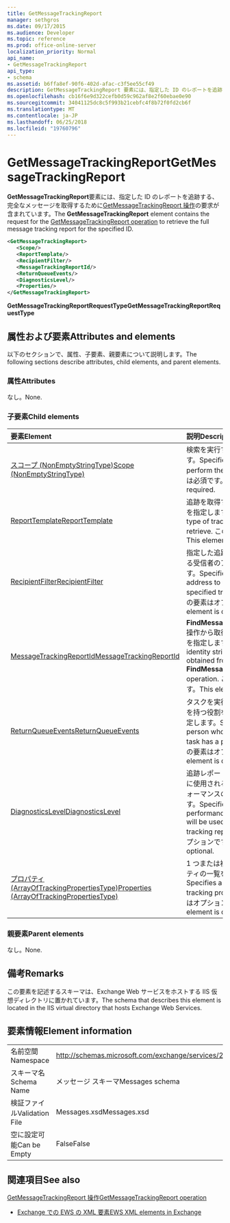 ```yaml
---
title: GetMessageTrackingReport
manager: sethgros
ms.date: 09/17/2015
ms.audience: Developer
ms.topic: reference
ms.prod: office-online-server
localization_priority: Normal
api_name:
- GetMessageTrackingReport
api_type:
- schema
ms.assetid: b6ffa8ef-90f6-402d-afac-c3f5ee55cf49
description: GetMessageTrackingReport 要素には、指定した ID のレポートを追跡する、完全なメッセージを取得するために GetMessageTrackingReport 操作の要求が含まれています。
ms.openlocfilehash: cb16f6e9d322cefb0d59c962af8e2f60ebae0e90
ms.sourcegitcommit: 34041125dc8c5f993b21cebfc4f8b72f0fd2cb6f
ms.translationtype: MT
ms.contentlocale: ja-JP
ms.lasthandoff: 06/25/2018
ms.locfileid: "19760796"
---
```

# <a name="getmessagetrackingreport"></a><span data-ttu-id="61cca-103">GetMessageTrackingReport</span><span class="sxs-lookup"><span data-stu-id="61cca-103">GetMessageTrackingReport</span></span>

<span data-ttu-id="61cca-104">**GetMessageTrackingReport**要素には、指定した ID のレポートを追跡する、完全なメッセージを取得するために[GetMessageTrackingReport 操作](getmessagetrackingreport-operation.md)の要求が含まれています。</span><span class="sxs-lookup"><span data-stu-id="61cca-104">The **GetMessageTrackingReport** element contains the request for the [GetMessageTrackingReport operation](getmessagetrackingreport-operation.md) to retrieve the full message tracking report for the specified ID.</span></span> 
  
```XML
<GetMessageTrackingReport>
   <Scope/>
   <ReportTemplate/>
   <RecipientFilter/>
   <MessageTrackingReportId/>
   <ReturnQueueEvents/>
   <DiagnosticsLevel/>
   <Properties/>
</GetMessageTrackingReport>
```

 <span data-ttu-id="61cca-105">**GetMessageTrackingReportRequestType**</span><span class="sxs-lookup"><span data-stu-id="61cca-105">**GetMessageTrackingReportRequestType**</span></span>
## <a name="attributes-and-elements"></a><span data-ttu-id="61cca-106">属性および要素</span><span class="sxs-lookup"><span data-stu-id="61cca-106">Attributes and elements</span></span>

<span data-ttu-id="61cca-107">以下のセクションで、属性、子要素、親要素について説明します。</span><span class="sxs-lookup"><span data-stu-id="61cca-107">The following sections describe attributes, child elements, and parent elements.</span></span>
  
### <a name="attributes"></a><span data-ttu-id="61cca-108">属性</span><span class="sxs-lookup"><span data-stu-id="61cca-108">Attributes</span></span>

<span data-ttu-id="61cca-109">なし。</span><span class="sxs-lookup"><span data-stu-id="61cca-109">None.</span></span>
  
### <a name="child-elements"></a><span data-ttu-id="61cca-110">子要素</span><span class="sxs-lookup"><span data-stu-id="61cca-110">Child elements</span></span>

|<span data-ttu-id="61cca-111">**要素**</span><span class="sxs-lookup"><span data-stu-id="61cca-111">**Element**</span></span>|<span data-ttu-id="61cca-112">**説明**</span><span class="sxs-lookup"><span data-stu-id="61cca-112">**Description**</span></span>|
|:-----|:-----|
|[<span data-ttu-id="61cca-113">スコープ (NonEmptyStringType)</span><span class="sxs-lookup"><span data-stu-id="61cca-113">Scope (NonEmptyStringType)</span></span>](scope-nonemptystringtype.md) <br/> |<span data-ttu-id="61cca-114">検索を実行する場所を指定します。</span><span class="sxs-lookup"><span data-stu-id="61cca-114">Specifies where to perform the search.</span></span> <span data-ttu-id="61cca-115">この要素は必須です。</span><span class="sxs-lookup"><span data-stu-id="61cca-115">This element is required.</span></span>  <br/> |
|[<span data-ttu-id="61cca-116">ReportTemplate</span><span class="sxs-lookup"><span data-stu-id="61cca-116">ReportTemplate</span></span>](reporttemplate.md) <br/> |<span data-ttu-id="61cca-117">追跡を取得するレポートの種類を指定します。</span><span class="sxs-lookup"><span data-stu-id="61cca-117">Specifies the type of tracking report to retrieve.</span></span> <span data-ttu-id="61cca-118">この要素は必須です。</span><span class="sxs-lookup"><span data-stu-id="61cca-118">This element is required.</span></span>  <br/> |
|[<span data-ttu-id="61cca-119">RecipientFilter</span><span class="sxs-lookup"><span data-stu-id="61cca-119">RecipientFilter</span></span>](recipientfilter.md) <br/> |<span data-ttu-id="61cca-120">指定した追跡レポートで使用する受信者のアドレスを指定します。</span><span class="sxs-lookup"><span data-stu-id="61cca-120">Specifies a recipient address to use with the specified tracking report.</span></span> <span data-ttu-id="61cca-121">この要素はオプションです。</span><span class="sxs-lookup"><span data-stu-id="61cca-121">This element is optional.</span></span>  <br/> |
|[<span data-ttu-id="61cca-122">MessageTrackingReportId</span><span class="sxs-lookup"><span data-stu-id="61cca-122">MessageTrackingReportId</span></span>](messagetrackingreportid.md) <br/> |<span data-ttu-id="61cca-123">**FindMessageTrackingReport**操作から取得された id 文字列を指定します。</span><span class="sxs-lookup"><span data-stu-id="61cca-123">Specifies an identity string that was obtained from the **FindMessageTrackingReport** operation.</span></span> <span data-ttu-id="61cca-124">この要素は必須です。</span><span class="sxs-lookup"><span data-stu-id="61cca-124">This element is required.</span></span>  <br/> |
|[<span data-ttu-id="61cca-125">ReturnQueueEvents</span><span class="sxs-lookup"><span data-stu-id="61cca-125">ReturnQueueEvents</span></span>](returnqueueevents.md) <br/> |<span data-ttu-id="61cca-126">タスクを実行している人が特権を持つ役割を持っているかを指定します。</span><span class="sxs-lookup"><span data-stu-id="61cca-126">Specifies that the person who is running the task has a privileged role.</span></span> <span data-ttu-id="61cca-127">この要素はオプションです。</span><span class="sxs-lookup"><span data-stu-id="61cca-127">This element is optional.</span></span>  <br/> |
|[<span data-ttu-id="61cca-128">DiagnosticsLevel</span><span class="sxs-lookup"><span data-stu-id="61cca-128">DiagnosticsLevel</span></span>](diagnosticslevel.md) <br/> |<span data-ttu-id="61cca-129">追跡レポートを派生させるために使用されるタイミングとパフォーマンスの情報を指定します。</span><span class="sxs-lookup"><span data-stu-id="61cca-129">Specifies timing and performance information that will be used to derive the tracking report.</span></span> <span data-ttu-id="61cca-130">この要素はオプションです。</span><span class="sxs-lookup"><span data-stu-id="61cca-130">This element is optional.</span></span>  <br/> |
|[<span data-ttu-id="61cca-131">プロパティ (ArrayOfTrackingPropertiesType)</span><span class="sxs-lookup"><span data-stu-id="61cca-131">Properties (ArrayOfTrackingPropertiesType)</span></span>](properties-arrayoftrackingpropertiestype.md) <br/> |<span data-ttu-id="61cca-132">1 つまたは複数の追跡のプロパティの一覧を指定します。</span><span class="sxs-lookup"><span data-stu-id="61cca-132">Specifies a list of one or more tracking properties.</span></span> <span data-ttu-id="61cca-133">この要素はオプションです。</span><span class="sxs-lookup"><span data-stu-id="61cca-133">This element is optional.</span></span>  <br/> |
   
### <a name="parent-elements"></a><span data-ttu-id="61cca-134">親要素</span><span class="sxs-lookup"><span data-stu-id="61cca-134">Parent elements</span></span>

<span data-ttu-id="61cca-135">なし。</span><span class="sxs-lookup"><span data-stu-id="61cca-135">None.</span></span>
  
## <a name="remarks"></a><span data-ttu-id="61cca-136">備考</span><span class="sxs-lookup"><span data-stu-id="61cca-136">Remarks</span></span>

<span data-ttu-id="61cca-137">この要素を記述するスキーマは、Exchange Web サービスをホストする IIS 仮想ディレクトリに置かれています。</span><span class="sxs-lookup"><span data-stu-id="61cca-137">The schema that describes this element is located in the IIS virtual directory that hosts Exchange Web Services.</span></span>
  
## <a name="element-information"></a><span data-ttu-id="61cca-138">要素情報</span><span class="sxs-lookup"><span data-stu-id="61cca-138">Element information</span></span>

|||
|:-----|:-----|
|<span data-ttu-id="61cca-139">名前空間</span><span class="sxs-lookup"><span data-stu-id="61cca-139">Namespace</span></span>  <br/> |http://schemas.microsoft.com/exchange/services/2006/messages  <br/> |
|<span data-ttu-id="61cca-140">スキーマ名</span><span class="sxs-lookup"><span data-stu-id="61cca-140">Schema Name</span></span>  <br/> |<span data-ttu-id="61cca-141">メッセージ スキーマ</span><span class="sxs-lookup"><span data-stu-id="61cca-141">Messages schema</span></span>  <br/> |
|<span data-ttu-id="61cca-142">検証ファイル</span><span class="sxs-lookup"><span data-stu-id="61cca-142">Validation File</span></span>  <br/> |<span data-ttu-id="61cca-143">Messages.xsd</span><span class="sxs-lookup"><span data-stu-id="61cca-143">Messages.xsd</span></span>  <br/> |
|<span data-ttu-id="61cca-144">空に設定可能</span><span class="sxs-lookup"><span data-stu-id="61cca-144">Can be Empty</span></span>  <br/> |<span data-ttu-id="61cca-145">False</span><span class="sxs-lookup"><span data-stu-id="61cca-145">False</span></span>  <br/> |
   
## <a name="see-also"></a><span data-ttu-id="61cca-146">関連項目</span><span class="sxs-lookup"><span data-stu-id="61cca-146">See also</span></span>



[<span data-ttu-id="61cca-147">GetMessageTrackingReport 操作</span><span class="sxs-lookup"><span data-stu-id="61cca-147">GetMessageTrackingReport operation</span></span>](getmessagetrackingreport-operation.md)


- [<span data-ttu-id="61cca-148">Exchange での EWS の XML 要素</span><span class="sxs-lookup"><span data-stu-id="61cca-148">EWS XML elements in Exchange</span></span>](ews-xml-elements-in-exchange.md)

